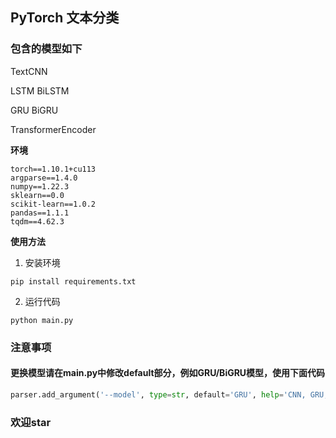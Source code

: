 ## PyTorch 文本分类

### 包含的模型如下

TextCNN

LSTM BiLSTM

GRU BiGRU

TransformerEncoder



**环境**
```text
torch==1.10.1+cu113
argparse==1.4.0
numpy==1.22.3
sklearn==0.0
scikit-learn==1.0.2
pandas==1.1.1
tqdm==4.62.3
```

**使用方法**

1. 安装环境
```shell
pip install requirements.txt
```
2. 运行代码
```shell
python main.py
```
### 注意事项

#### 更换模型请在main.py中修改default部分，例如GRU/BiGRU模型，使用下面代码
```python
parser.add_argument('--model', type=str, default='GRU', help='CNN, GRU, LSTM, TransformerEncoder')
```

### 欢迎star
